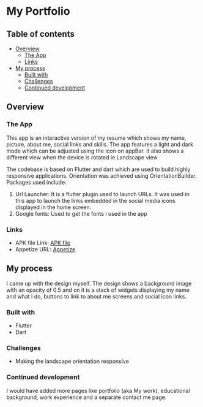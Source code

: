 # My Portfolio 

## Table of contents

- [Overview](#overview)
  - [The App](#the-app)
  - [Links](#links)
- [My process](#my-process)
  - [Built with](#built-with)
  - [Challenges](#challenges)
  - [Continued development](#continued-development)

## Overview

### The App

This app is an interactive version of my resume which shows my name, picture, about me, social links and skills. The app features a light and dark mode which can be adjusted using the icon on appBar. It also shows a different view when the device is rotated ie Landscape view

The codebase is based on Flutter and dart which are used to build highly responsive applications.
Orientation was achieved using OrientationBuilder.
Packages used include:
 1. Url Launcher: It is a flutter plugin used to launch URLs. It was used in this app to launch the links embedded in the social media icons displayed in the home screen.
 2. Google fonts: Used to get the fonts i used in the app



### Links

- APK file Link: [APK file](https://drive.google.com/file/d/1vBCupr5zHMTqq8WSgjOYYHHUq6Ai4qWS/view?usp=sharing)
- Appetize URL: [Appetize](https://appetize.io/app/4isjvcodf4o24276gg6v4ma4bq?device=pixel4&osVersion=12.0&scale=75)

## My process

I came up with the design myself. The design shows a background image with an opacity of 0.5 and on it is a stack of widgets displaying my name and what I do, buttons to link to about me screens and social icon links.

### Built with

- Flutter
- Dart

### Challenges

- Making the landscape orientation responsive

### Continued development

I would have added more pages like portfoilo (aka My work), educational background, work experience and a separate contact me page.



